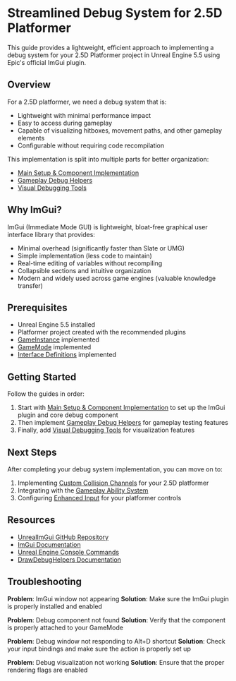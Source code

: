 # Streamlined Debug System for 2.5D Platformer

This guide provides a lightweight, efficient approach to implementing a debug system for your 2.5D Platformer project in Unreal Engine 5.5 using Epic's official ImGui plugin.

## Overview

For a 2.5D platformer, we need a debug system that is:
- Lightweight with minimal performance impact
- Easy to access during gameplay
- Capable of visualizing hitboxes, movement paths, and other gameplay elements
- Configurable without requiring code recompilation

This implementation is split into multiple parts for better organization:
- [Main Setup & Component Implementation](./4_debug_system_main.md)
- [Gameplay Debug Helpers](./4_debug_system_gameplay.md)
- [Visual Debugging Tools](./4_debug_system_visual.md)

## Why ImGui?

ImGui (Immediate Mode GUI) is lightweight, bloat-free graphical user interface library that provides:
- Minimal overhead (significantly faster than Slate or UMG)
- Simple implementation (less code to maintain)
- Real-time editing of variables without recompiling
- Collapsible sections and intuitive organization
- Modern and widely used across game engines (valuable knowledge transfer)

## Prerequisites

- Unreal Engine 5.5 installed
- Platformer project created with the recommended plugins
- [GameInstance](./1_game_instance_implementation.md) implemented
- [GameMode](./2_game_mode_implementation.md) implemented
- [Interface Definitions](./3_interface_definitions.md) implemented

## Getting Started

Follow the guides in order:

1. Start with [Main Setup & Component Implementation](./4_debug_system_main.md) to set up the ImGui plugin and core debug component
2. Then implement [Gameplay Debug Helpers](./4_debug_system_gameplay.md) for gameplay testing features
3. Finally, add [Visual Debugging Tools](./4_debug_system_visual.md) for visualization features

## Next Steps

After completing your debug system implementation, you can move on to:

1. Implementing [Custom Collision Channels](./5_custom_collision_setup.md) for your 2.5D platformer
2. Integrating with the [Gameplay Ability System](./6_gameplay_ability_integration.md)
3. Configuring [Enhanced Input](./7_enhanced_input_configuration.md) for your platformer controls

## Resources

- [UnrealImGui GitHub Repository](https://github.com/segross/UnrealImGui)
- [ImGui Documentation](https://github.com/ocornut/imgui)
- [Unreal Engine Console Commands](https://docs.unrealengine.com/5.5/en-US/console-commands-in-unreal-engine/)
- [DrawDebugHelpers Documentation](https://docs.unrealengine.com/5.5/en-US/API/Runtime/Engine/DrawDebugHelpers/)

## Troubleshooting

**Problem**: ImGui window not appearing
**Solution**: Make sure the ImGui plugin is properly installed and enabled

**Problem**: Debug component not found
**Solution**: Verify that the component is properly attached to your GameMode

**Problem**: Debug window not responding to Alt+D shortcut
**Solution**: Check your input bindings and make sure the action is properly set up

**Problem**: Debug visualization not working
**Solution**: Ensure that the proper rendering flags are enabled 